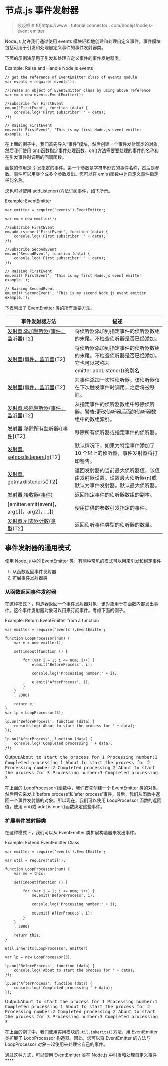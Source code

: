 # 节点.js 事件发射器

> 哎哎哎:# t0]https://www . tutorial connector . com/nodejs/nodejs-event emitter

Node.js 允许我们通过使用 events 模块轻松地创建和处理自定义事件。事件模块包括可用于引发和处理自定义事件的事件发射器类。

下面的示例演示用于引发和处理自定义事件的事件发射器类。

Example: Raise and Handle Node.js events 

```
// get the reference of EventEmitter class of events module
var events = require('events');

//create an object of EventEmitter class by using above reference
var em = new events.EventEmitter();

//Subscribe for FirstEvent
em.on('FirstEvent', function (data) {
    console.log('First subscriber: ' + data);
});

// Raising FirstEvent
em.emit('FirstEvent', 'This is my first Node.js event emitter example.'); 
```

在上面的例子中，我们首先导入“事件”模块，然后创建一个事件发射器类的对象。然后我们使用 on()函数指定事件处理函数。on()方法需要要处理的事件的名称和在引发事件时调用的回调函数。

函数的作用是:引发指定的事件。第一个参数是字符串形式的事件名称，然后是参数。事件可以用零个或多个参数发出。您可以在 emit()函数中为自定义事件指定任何名称。

您也可以使用 addListener()方法订阅事件，如下所示。

Example: EventEmitter 

```
var emitter = require('events').EventEmitter;

var em = new emitter();

//Subscribe FirstEvent
em.addListener('FirstEvent', function (data) {
    console.log('First subscriber: ' + data);
});

//Subscribe SecondEvent
em.on('SecondEvent', function (data) {
    console.log('First subscriber: ' + data);
});

// Raising FirstEvent
em.emit('FirstEvent', 'This is my first Node.js event emitter example.');

// Raising SecondEvent
em.emit('SecondEvent', 'This is my second Node.js event emitter example.'); 
```

下表列出了 EventEmitter 类的所有重要方法。

| 事件发射器方法 | 描述 |
| --- | --- |
| [发射器.添加监听器(事件，监听器)](https://nodejs.org/api/events.html#events_emitter_addlistener_event_listener)T2】 | 将侦听器添加到指定事件的侦听器数组的末尾。不检查侦听器是否已经添加。 |
| [发射器(事件，监听器)](https://nodejs.org/api/events.html#events_emitter_on_event_listener)T2】 | 将侦听器添加到指定事件的侦听器数组的末尾。不检查侦听器是否已经添加。它也可以被称为 emitter.addListener()的别名 |
| [发射器(事件，监听器)](https://nodejs.org/api/events.html#events_emitter_once_event_listener)T2】 | 为事件添加一次性侦听器。该侦听器仅在下次触发事件时调用，之后将被移除。 |
| [发射器.移除监听器(事件，监听器)](https://nodejs.org/api/events.html#events_emitter_removelistener_event_listener)T2】 | 从指定事件的侦听器数组中移除侦听器。警告:更改侦听器后面的侦听器数组中的数组索引。 |
| [发射器.移除所有监听器([事件])](https://nodejs.org/api/events.html#events_emitter_removealllisteners_event)T2】 | 移除所有侦听器或指定事件的侦听器。 |
| [发射器. setmaxlisteners(n)](https://nodejs.org/api/events.html#events_emitter_setmaxlisteners_n)T2】 | 默认情况下，如果为特定事件添加了 10 个以上的侦听器，事件发射器将打印警告。 |
| [发射器. getmaxlisteners()](https://nodejs.org/api/events.html#events_emitter_getmaxlisteners)T2】 | 返回发射器的当前最大侦听器值，该值由发射器设置。设置最大侦听器(n)或默认为事件发射器。默认最大侦听器。 |
| [发射器.接收器(事件)](https://nodejs.org/api/events.html#events_emitter_listeners_event) | 返回指定事件的侦听器数组的副本。 |
| [emitter.emit(event[，arg1][，arg2][，...】)](https://nodejs.org/api/events.html#events_emitter_emit_event_arg1_arg2) | 使用提供的参数引发指定的事件。 |
| [发射器.列表器计数(类型)](https://nodejs.org/api/events.html#events_emitter_listenercount_type)T2】 | 返回侦听事件类型的侦听器的数量。 |

## 事件发射器的通用模式

使用 Node.js 中的 EventEmitter 类，有两种常见的模式可以用来引发和绑定事件

1.  从函数返回事件发射器
2.  扩展事件发射器类

### 从函数返回事件发射器

在这种模式下，构造器返回一个事件发射器对象，该对象用于在函数内部发出事件。这个事件发射器对象可以用来订阅事件。考虑下面的例子。

Example: Return EventEmitter from a function 

```
var emitter = require('events').EventEmitter;

function LoopProcessor(num) {
    var e = new emitter();

    setTimeout(function () {

        for (var i = 1; i <= num; i++) {
            e.emit('BeforeProcess', i);

            console.log('Processing number:' + i);

            e.emit('AfterProcess', i);
        }
    }
    , 2000)

    return e;
}
var lp = LoopProcessor(3);

lp.on('BeforeProcess', function (data) {
    console.log('About to start the process for ' + data);
});

lp.on('AfterProcess', function (data) {
    console.log('Completed processing ' + data);
}); 
```

Output:<samp>About to start the process for 1
Processing number:1
Completed processing 1
About to start the process for 2
Processing number:2
Completed processing 2
About to start the process for 3
Processing number:3
Completed processing 3</samp>

在上面的 LoopProcessor()函数中，我们首先创建一个 EventEmitter 类的对象，然后用它来发出‘before process’和‘after process’事件。最后，我们从函数中返回一个事件发射器的对象。所以现在，我们可以使用 LoopProcessor 函数的返回值，使用 on()或 addListener()函数绑定这些事件。

### 扩展事件发射器类

在这种模式下，我们可以从 EventEmitter 类扩展构造器来发出事件。

Example: Extend EventEmitter Class 

```
var emitter = require('events').EventEmitter;

var util = require('util');

function LoopProcessor(num) {
    var me = this;

    setTimeout(function () {

        for (var i = 1; i <= num; i++) {
            me.emit('BeforeProcess', i);

            console.log('Processing number:' + i);

            me.emit('AfterProcess', i);
        }
    }
    , 2000)

    return this; 
}

util.inherits(LoopProcessor, emitter)

var lp = new LoopProcessor(3);

lp.on('BeforeProcess', function (data) {
    console.log('About to start the process for ' + data);
});

lp.on('AfterProcess', function (data) {
    console.log('Completed processing ' + data);
}); 
```

Output:<samp>About to start the process for 1
Processing number:1
Completed processing 1
About to start the process for 2
Processing number:2
Completed processing 2
About to start the process for 3
Processing number:3
Completed processing 3</samp>

在上面的例子中，我们使用实用模块的`util.inherits()`方法，用 EventEmitter 类扩展了 LoopProcessor 构造器。因此，您可以将 EventEmitter 的方法与 LoopProcessor 对象一起使用来处理它自己的事件。

通过这种方式，可以使用 EventEmitter 类在 Node.js 中引发和处理自定义事件****